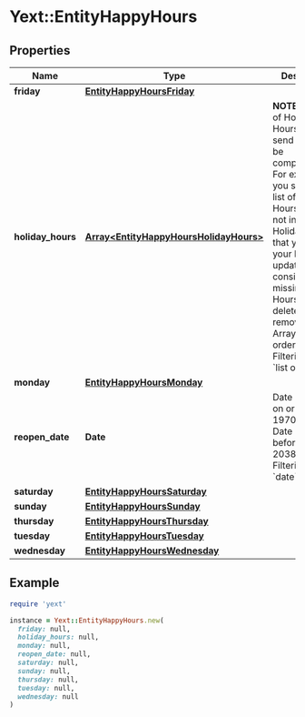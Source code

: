 # Yext::EntityHappyHours

## Properties

| Name | Type | Description | Notes |
| ---- | ---- | ----------- | ----- |
| **friday** | [**EntityHappyHoursFriday**](EntityHappyHoursFriday.md) |  | [optional] |
| **holiday_hours** | [**Array&lt;EntityHappyHoursHolidayHours&gt;**](EntityHappyHoursHolidayHours.md) |  **NOTE:** The list of Holiday Hours that you send us must be comprehensive. For example, if you send us a list of Holiday Hours that does not include Holiday Hours that you sent in your last update, Yext considers the missing Holiday Hours to be deleted, and we remove them.   Array must be ordered.   Filtering Type: &#x60;list of object&#x60; | [optional] |
| **monday** | [**EntityHappyHoursMonday**](EntityHappyHoursMonday.md) |  | [optional] |
| **reopen_date** | **Date** |  Date must be on or after 1970-01-01 Date must be before or on 2038-01-01  Filtering Type: &#x60;date&#x60; | [optional] |
| **saturday** | [**EntityHappyHoursSaturday**](EntityHappyHoursSaturday.md) |  | [optional] |
| **sunday** | [**EntityHappyHoursSunday**](EntityHappyHoursSunday.md) |  | [optional] |
| **thursday** | [**EntityHappyHoursThursday**](EntityHappyHoursThursday.md) |  | [optional] |
| **tuesday** | [**EntityHappyHoursTuesday**](EntityHappyHoursTuesday.md) |  | [optional] |
| **wednesday** | [**EntityHappyHoursWednesday**](EntityHappyHoursWednesday.md) |  | [optional] |

## Example

```ruby
require 'yext'

instance = Yext::EntityHappyHours.new(
  friday: null,
  holiday_hours: null,
  monday: null,
  reopen_date: null,
  saturday: null,
  sunday: null,
  thursday: null,
  tuesday: null,
  wednesday: null
)
```

